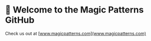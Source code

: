 # 👋 Welcome to the Magic Patterns GitHub

Check us out at [www.magicpatterns.com](www.magicpatterns.com)
